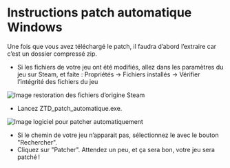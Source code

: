 # Instructions patch automatique Windows

Une fois que vous avez téléchargé le patch, il faudra d’abord l’extraire car c’est un dossier compressé zip.

- Si les fichiers de votre jeu ont été modifiés, allez dans les paramètres du jeu sur Steam, et faite :
Propriétés → Fichiers installés → Vérifier l’intégrité des fichiers du jeu

![Image restoration des fichiers d’origine Steam](/assets/jeu/999/jeufr/installation/steam_restoration_fichiers.webp)


- Lancez ZTD_patch_automatique.exe.

![Image logiciel pour patcher automatiquement](/assets/jeu/ztd/jeufr/installation/logiciel_patch_auto.webp)

- Si le chemin de votre jeu n’apparait pas, sélectionnez le avec le bouton "Rechercher".
- Cliquez sur "Patcher". Attendez un peu, et ça sera bon, votre jeu sera patché !
